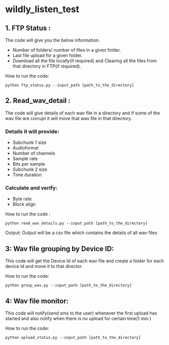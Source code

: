 # wildly_listen_test


## 1. FTP Status : 


   The code will give you the below information.
  * Number of folders/ number of files in a given folder.
  * Last file upload for a given folder.
  * Download all the file locally(if required) and Clearing all the files from that directory in FTP(if required).

How to run the code:

   ``` shell
   python ftp_status.py --input_path [path_to_the_directory]
   ```

## 2. Read_wav_detail :
  
 
 The code will give details of each wav file in a directory and if some of the wav file are corrupt it will move that wav file in that directory.

### Details it will provide:


  * Subchunk 1 size
  * Audioformat
  * Number of channels
  * Sample rate
  * Bits per sample
  * Subchunk 2 size
  * Time duration
### Calculate and verify:

   * Byte rate
   * Block align

 How to run  the code :
 
 
``` shell
python read_wav_details.py --input_path [path_to_the_directory]
```

Output:
Output will be a csv file which contains the details of all wav files


## 3:  Wav file grouping by Device ID: 


This code will get the Device Id of each wav file and create a folder for each device Id and move it to that director.

How to run the code:

``` shell
python group_wav.py --input_path [path_to_the_directory]
```


## 4:  Wav file monitor:


This code will notify(send sms to the user) whenever the first upload has started and also notify when there is no upload for certain time(1 min )

How to run the code:

```shell
python upload_status.py --input_path [path_to_the_directory]
```

